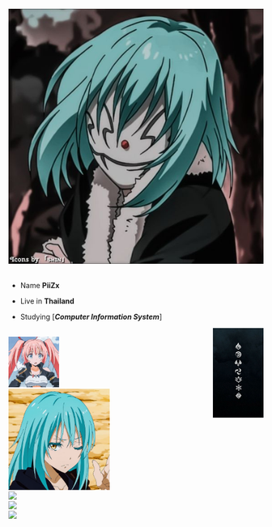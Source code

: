 <div>
<br/>
<img src="img/rmr1.jpg" width="700" />
<br/>
<br/>
  
- Name **PiiZx**

- Live in **Thailand**

- Studying [***Computer Information System***]

<img src="img/e5bfecc8eb93631dc517a26fd003005a.jpg" width="100" align="right" />
<br/>
<img src="img/ml2.jpg" width="100" />
<br/>
<img src="img/rmr2.jpg" width="200" /><br/>
<img src="img/ml1.jpg.jpg" width="200" /><br/>
<img src="img/rmr3.jpg.jpg.jpg" width="200" /><br/>
<img src="img/ml3.jpg.jpg" width="200" /><br/>
  